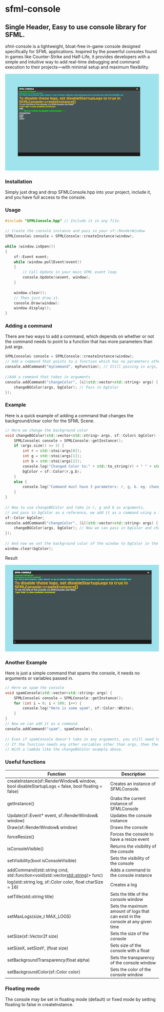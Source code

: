 # sfml-console
## Single Header, Easy to use console library for SFML.

sfml-console is a lightweight, bloat-free in-game console designed specifically for SFML applications. Inspired by the powerful consoles found in games like Counter-Strike and Half-Life, it provides developers with a simple and intuitive way to add real-time debugging and command execution to their projects—with minimal setup and maximum flexibility.

<img src="pic1.png" width="700">

### Installation
Simply just drag and drop SFMLConsole.hpp into your project, include it, and you have full access to the console.

### Usage

```c++
#include "SFMLConsole.hpp" // Include it in any file.

// Create the console instance and pass in your sf::RenderWindow
SFMLConsole& console = SFMLConsole::createInstance(window);

while (window.isOpen())
{
    sf::Event event;
    while (window.pollEvent(event))
    {
        // Call Update in your main SFML event loop
        console.Update(&event, window);
    }

    window.clear();
    // Then just draw it.
    console.Draw(window):
    window.display();
}

```

### Adding a command
There are two ways to add a command, which depends on whether or not the command needs to point to a function that has more parameters than just args.
```c++
SFMLConsole& console = SFMLConsole::createInstance(window);
// Add a command that points to a function which has no parameters other than args.
console.addCommand("myCommand", myFunction); // Still passing in args, but the function doesn't need any other variables passed in.

//Add a command that takes in arguments
console.addCommand("changeColor", [&](std::vector<std::string> args) {
    changeBGColor(args, bgColor); // Pass in bgColor
});
```

### Example
Here is a quick example of adding a command that changes the background/clear color for the SFML Scene.
```c++
// Here we change the background color
void changeBGColor(std::vector<std::string> args, sf::Color& bgColor) {
	SFMLConsole& console = SFMLConsole::getInstance();
	if (args.size() >= 3) {
		int r = std::stoi(args[0]);
		int g = std::stoi(args[1]);
		int b = std::stoi(args[2]);
		console.log("Changed Color to:" + std::to_string(r) + " " + std::to_string(g) + " " + std::to_string(b) + ".", sf::Color(r,g,b), 24);
		bgColor = sf::Color(r,g,b);
	}
	else {
		console.log("Command must have 3 parameters: r, g, b. eg. changeColor 255 147 244", sf::Color(163, 75, 72));
	}
}

// Now to use changeBGColor and take in r, g and b as arguments, 
// and pass in bgColor as a reference, we add it as a command using a lambda.
sf::Color bgColor;
console.addCommand("changeColor", [&](std::vector<std::string> args) {
    changeBGColor(args, bgColor); // Now we can pass in bgColor and change it.
});

// And now we set the background color of the window to bgColor in the game loop.
window.clear(bgColor);
```
Result

![Example 1 Gif](sfml-example1.gif)

### Another Example

Here is just a simple command that spams the console, it needs no arguments or variables passed in.

```c++
// Here we spam the console
void spamConsole(std::vector<std::string> args) {
	SFMLConsole& console = SFMLConsole::getInstance();
	for (int i = 0; i < 500; i++) {
		console.log("Here is some spam", sf::Color::White);
	}
}
// Now we can add it as a command.
console.addCommand("spam", spamConsole);

// Even if spamConsole doesn't take in any arguments, you still need to specify the args as a parameter.
// If the function needs any other variables other than args, then the function must be done
// With a lambda like the changeBGColor example above.
```

### Useful functions

| Function | Description                                       |
|----------|---------------------------------------------------|
| createInstance(sf::RenderWindow& window, bool disableStartupLogs = false, bool floating = false) | Creates an instance of SFMLConsole.       |
| getInstance()    | Grabs the current instance of SFMLConsole |
| Update(sf::Event* event, sf::RenderWindow& window)         | Updates the console instance              |
| Draw(sf::RenderWindow& window)           | Draws the console                         | 
| forceResize()    | Forces the console to have a resize event |
| isConsoleVisible() | Returns the visibility of the console   |
| setVisibility(bool isConsoleVisible)  | Sets the visibility of the console        |
| addCommand(std::string cmd, std::function<void(std::vector<std::string>)> func)| Adds a command to the console instance    |
| log(std::string log, sf::Color color, float charSize = 16)| Creates a log |
| setTitle(std::string title) | Sets the title of the console window |
| setMaxLogs(size_t MAX_LOGS) | Sets the maximum amount of logs that can exist in the console at any given time |
| setSize(sf::Vector2f size) | Sets the size of the console |
| setSizeX, setSizeY, (float size) | Sets size of the console with a float |
| setBackgroundTransparency(float alpha) | Sets the transparency of the console window |
| setBackgroundColor(sf::Color color) | Sets the color of the console window


### Floating mode
The console may be set in floating mode (default) or fixed mode by setting floating to false in createInstance.


